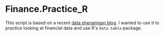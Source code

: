 # Finance.Practice_R

This script is based on a recent [data shenanigan blog](https://datashenanigan.wordpress.com/2016/05/24/a-gentle-introduction-to-finance-using-r-efficient-frontier-and-capm-part-1/). I wanted to use it to practice looking at financial data and use R's `data.table` package.

